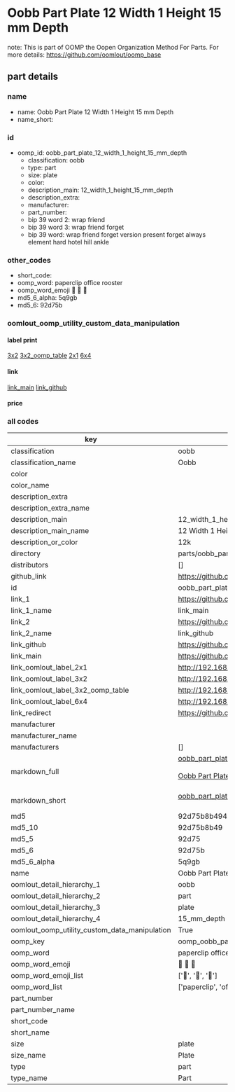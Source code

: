 # Oobb Part Plate 12 Width 1 Height 15 mm Depth  

note: This is part of OOMP the Oopen Organization Method For Parts. For more details: https://github.com/oomlout/oomp_base

##  part details
  







### name
* name: Oobb Part Plate 12 Width 1 Height 15 mm Depth
* name_short: 
### id
* oomp_id: oobb_part_plate_12_width_1_height_15_mm_depth
  * classification: oobb
  * type: part
  * size: plate
  * color: 
  * description_main: 12_width_1_height_15_mm_depth
  * description_extra: 
  * manufacturer: 
  * part_number: 
  * bip 39 word 2: wrap friend
  * bip 39 word 3: wrap friend forget
  * bip 39 word: wrap friend forget version present forget always element hard hotel hill ankle

### other_codes
* short_code: 
* oomp_word: paperclip office rooster
* oomp_word_emoji :paperclip: :office: :rooster:
* md5_6_alpha: 5q9gb
* md5_6: 92d75b






### oomlout_oomp_utility_custom_data_manipulation
#### label print
[3x2](http://192.168.1.245:1112/?label=oomp%205q9gb)
[3x2_oomp_table](http://192.168.1.108:1112/?label=oomp%205q9gb)
[2x1](http://192.168.1.242:1112/?label=oomp%205q9gb)
[6x4](http://192.168.1.55:1112/?label=oomp%205q9gb)    

#### link

[link_main](https://github.com/oomlout/oomlout_oomp_version_1_messy/tree/main/parts/oobb_part_plate_12_width_1_height_15_mm_depth) [link_github](https://github.com/oomlout/oomlout_oomp_version_1_messy/tree/main/parts/oobb_part_plate_12_width_1_height_15_mm_depth)                             

#### price







### all codes 
| key | value |  
| --- | --- |  
| classification | oobb |  
| classification_name | Oobb |  
| color |  |  
| color_name |  |  
| description_extra |  |  
| description_extra_name |  |  
| description_main | 12_width_1_height_15_mm_depth |  
| description_main_name | 12 Width 1 Height 15 mm Depth |  
| description_or_color | 12k |  
| directory | parts/oobb_part_plate_12_width_1_height_15_mm_depth |  
| distributors | [] |  
| github_link | https://github.com/oomlout/oomlout_oomp_part_src/tree/main/parts/oobb_part_plate_12_width_1_height_15_mm_depth |  
| id | oobb_part_plate_12_width_1_height_15_mm_depth |  
| link_1 | https://github.com/oomlout/oomlout_oomp_version_1_messy/tree/main/parts/oobb_part_plate_12_width_1_height_15_mm_depth |  
| link_1_name | link_main |  
| link_2 | https://github.com/oomlout/oomlout_oomp_version_1_messy/tree/main/parts/oobb_part_plate_12_width_1_height_15_mm_depth |  
| link_2_name | link_github |  
| link_github | https://github.com/oomlout/oomlout_oomp_version_1_messy/tree/main/parts/oobb_part_plate_12_width_1_height_15_mm_depth |  
| link_main | https://github.com/oomlout/oomlout_oomp_version_1_messy/tree/main/parts/oobb_part_plate_12_width_1_height_15_mm_depth |  
| link_oomlout_label_2x1 | http://192.168.1.242:1112/?label=oomp%205q9gb |  
| link_oomlout_label_3x2 | http://192.168.1.245:1112/?label=oomp%205q9gb |  
| link_oomlout_label_3x2_oomp_table | http://192.168.1.108:1112/?label=oomp%205q9gb |  
| link_oomlout_label_6x4 | http://192.168.1.55:1112/?label=oomp%205q9gb |  
| link_redirect | https://github.com/oomlout/oomlout_oomp_version_1_messy/tree/main/parts/oobb_part_plate_12_width_1_height_15_mm_depth |  
| manufacturer |  |  
| manufacturer_name |  |  
| manufacturers | [] |  
| markdown_full | [oobb_part_plate_12_width_1_height_15_mm_depth](none)<br>[](none)<br>[Oobb Part Plate 12 Width 1 Height 15 Mm Depth](none)<br><br> |  
| markdown_short | [oobb_part_plate_12_width_1_height_15_mm_depth](none)<br><br> |  
| md5 | 92d75b8b4947a0f16d550f2cb6973ff0 |  
| md5_10 | 92d75b8b49 |  
| md5_5 | 92d75 |  
| md5_6 | 92d75b |  
| md5_6_alpha | 5q9gb |  
| name | Oobb Part Plate 12 Width 1 Height 15 mm Depth |  
| oomlout_detail_hierarchy_1 | oobb |  
| oomlout_detail_hierarchy_2 | part |  
| oomlout_detail_hierarchy_3 | plate |  
| oomlout_detail_hierarchy_4 | 15_mm_depth |  
| oomlout_oomp_utility_custom_data_manipulation | True |  
| oomp_key | oomp_oobb_part_plate_12_width_1_height_15_mm_depth |  
| oomp_word | paperclip office rooster |  
| oomp_word_emoji | :paperclip: :office: :rooster: |  
| oomp_word_emoji_list | [':paperclip:', ':office:', ':rooster:'] |  
| oomp_word_list | ['paperclip', 'office', 'rooster'] |  
| part_number |  |  
| part_number_name |  |  
| short_code |  |  
| short_name |  |  
| size | plate |  
| size_name | Plate |  
| type | part |  
| type_name | Part |  
